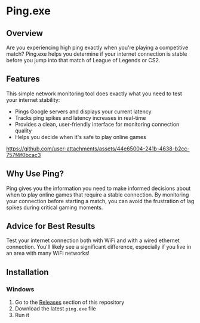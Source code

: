 # Ping.exe

## Overview
Are you experiencing high ping exactly when you're playing a competitive match? Ping.exe helps you determine if your internet connection is stable before you jump into that match of League of Legends or CS2.

## Features

This simple network monitoring tool does exactly what you need to test your internet stability:
- Pings Google servers and displays your current latency
- Tracks ping spikes and latency increases in real-time
- Provides a clean, user-friendly interface for monitoring connection quality
- Helps you decide when it's safe to play online games



https://github.com/user-attachments/assets/44e65004-241b-4638-b2cc-757f4f0bcac3



## Why Use Ping?
Ping gives you the information you need to make informed decisions about when to play online games that require a stable connection. By monitoring your connection before starting a match, you can avoid the frustration of lag spikes during critical gaming moments.

## Advice for Best Results
Test your internet connection both with WiFi and with a wired ethernet connection. You'll likely see a significant difference, especially if you live in an area with many WiFi networks!

## Installation

### Windows
1. Go to the [Releases](https://github.com/netistul/ping/releases) section of this repository
2. Download the latest `ping.exe` file
3. Run it
